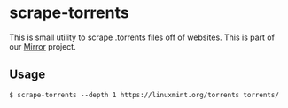 # scrape-torrents

This is small utility to scrape .torrents files off of websites. This is part of our [Mirror](https://github.com/COSI-Lab/Mirror) project.

## Usage

```
$ scrape-torrents --depth 1 https://linuxmint.org/torrents torrents/
```

